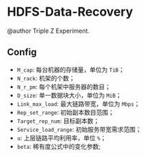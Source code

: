 # HDFS-Data-Recovery
@author Triple Z
Experiment.

## Config

- `M_cap`: 每台机器的存储量，单位为 `TiB`；
- `N_rack`: 机架的个数；
- `N_r_pm`: 每个机架中服务器的数目；
- `D_size`: 单一数据块大小，单位为 `MiB`；
- `Link_max_load`: 最大链路带宽，单位为 `Mbps`；
- `Rep_set_range`: 初始副本数目范围；
- `Target_rep_num`: 目标副本数；
- `Service_load_range`: 初始服务带宽需求范围；
- `u`: 上层链路平均利用率，单位 `%`；
- `beta`: 稀有度公式中的变化参数;
